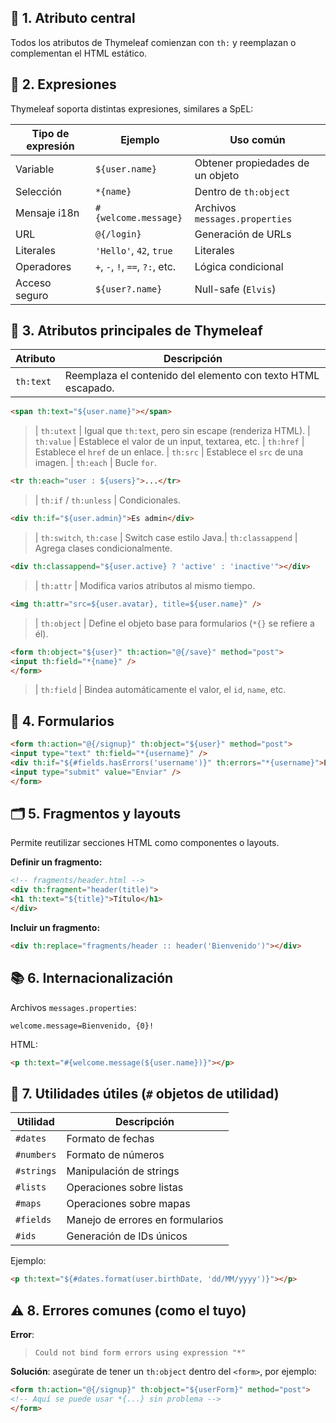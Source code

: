 ## 🧩 1. **Atributo central**

Todos los atributos de Thymeleaf comienzan con `th:` y reemplazan o complementan el HTML
estático.

## 📝 2. **Expresiones**

Thymeleaf soporta distintas expresiones, similares a SpEL:

| Tipo de expresión | Ejemplo                         | Uso común                        |
| ----------------- | ------------------------------- | -------------------------------- |
| Variable          | `${user.name}`                  | Obtener propiedades de un objeto |
| Selección         | `*{name}`                       | Dentro de `th:object`            |
| Mensaje i18n      | `#{welcome.message}`            | Archivos `messages.properties`   |
| URL               | `@{/login}`                     | Generación de URLs               |
| Literales         | `'Hello'`, `42`, `true`         | Literales                        |
| Operadores        | `+`, `-`, `!`, `==`, `?:`, etc. | Lógica condicional               |
| Acceso seguro     | `${user?.name}`                 | Null-safe (`Elvis`)              |

## 🔗 3. **Atributos principales de Thymeleaf**

| Atributo  | Descripción                                                  |
| --------- | ------------------------------------------------------------ |
| `th:text` | Reemplaza el contenido del elemento con texto HTML escapado. |

```html
<span th:text="${user.name}"></span>
```

>| `th:utext`      | Igual que `th:text`, pero sin escape (renderiza HTML).
>| `th:value`      | Establece el valor de un input, textarea, etc.
>| `th:href`       | Establece el `href` de un enlace.
>| `th:src`        | Establece el `src` de una imagen.
>| `th:each`       | Bucle `for`.

```html
<tr th:each="user : ${users}">...</tr>
```

>| `th:if` / `th:unless` | Condicionales.

```html
<div th:if="${user.admin}">Es admin</div>
```

>| `th:switch`, `th:case` | Switch case estilo Java.\| `th:classappend` | Agrega clases condicionalmente.

```html
<div th:classappend="${user.active} ? 'active' : 'inactive'"></div>
```

>| `th:attr` | Modifica varios atributos al mismo tiempo.

```html
<img th:attr="src=${user.avatar}, title=${user.name}" />
```

>| `th:object` | Define el objeto base para formularios (`*{}` se refiere a él).

```html
<form th:object="${user}" th:action="@{/save}" method="post">
<input th:field="*{name}" />
</form>
```

>| `th:field` | Bindea automáticamente el valor, el `id`, `name`, etc.

## 📄 4. **Formularios**

```html
<form th:action="@{/signup}" th:object="${user}" method="post">
<input type="text" th:field="*{username}" />
<div th:if="${#fields.hasErrors('username')}" th:errors="*{username}">Error</div>
<input type="submit" value="Enviar" />
</form>
```

## 🗂️ 5. **Fragmentos y layouts**

Permite reutilizar secciones HTML como componentes o layouts.

**Definir un fragmento:**

```html
<!-- fragments/header.html -->
<div th:fragment="header(title)">
<h1 th:text="${title}">Título</h1>
</div>
```

**Incluir un fragmento:**

```html
<div th:replace="fragments/header :: header('Bienvenido')"></div>
```

## 📚 6. **Internacionalización**

Archivos `messages.properties`:

```properties
welcome.message=Bienvenido, {0}!
```

HTML:

```html
<p th:text="#{welcome.message(${user.name})}"></p>
```

## 📎 7. **Utilidades útiles (`#` objetos de utilidad)**

| Utilidad   | Descripción                      |
| ---------- | -------------------------------- |
| `#dates`   | Formato de fechas                |
| `#numbers` | Formato de números               |
| `#strings` | Manipulación de strings          |
| `#lists`   | Operaciones sobre listas         |
| `#maps`    | Operaciones sobre mapas          |
| `#fields`  | Manejo de errores en formularios |
| `#ids`     | Generación de IDs únicos         |

Ejemplo:

```html
<p th:text="${#dates.format(user.birthDate, 'dd/MM/yyyy')}"></p>
```

## ⚠️ 8. **Errores comunes (como el tuyo)**

**Error**:

> `Could not bind form errors using expression "*"`

**Solución**:
asegúrate de tener un `th:object` dentro del `<form>`, por ejemplo:

```html
<form th:action="@{/signup}" th:object="${userForm}" method="post">
<!-- Aquí se puede usar *{...} sin problema -->
</form>
```
